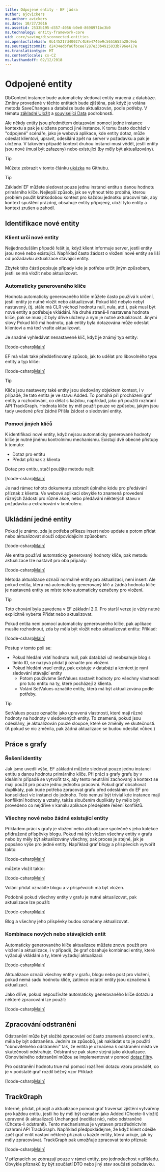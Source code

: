 ```yaml
---
title: Odpojené entity - EF jádra
author: ajcvickers
ms.author: avickers
ms.date: 10/27/2016
ms.assetid: 2533b195-d357-4056-b0e0-8698971bc3b0
ms.technology: entity-framework-core
uid: core/saving/disconnected-entities
ms.openlocfilehash: 0b145217d40027c4b8e4746e9c5651652a28c9eb
ms.sourcegitcommit: d2434edbfa6fbcee7287e33b4915033b796e417e
ms.translationtype: MT
ms.contentlocale: cs-CZ
ms.lasthandoff: 02/12/2018
---
```

# <a name="disconnected-entities"></a>Odpojené entity

DbContext instance bude automaticky sledovat entity vrácená z databáze. Změny provedené v těchto entitách bude zjištěna, pak když je volána metoda SaveChanges a databáze bude aktualizován, podle potřeby. V tématu [základní Uložit](basic.md) a [související Data](related-data.md) podrobnosti.

Ale někdy entity jsou předmětem dotazování pomocí jedné instance kontextu a pak je uložena pomocí jiné instance. K tomu často dochází v "odpojené" scénáře, jako je webová aplikace, kde entity dotaz, může odeslat klientovi, upravit, odesílání zpět na server v požadavku a pak je uložena. V takovém případě kontext druhou instanci musí vědět, jestli entity jsou nové (musí být zařazeny) nebo existující (by měly být aktualizovány).

> [!TIP]  
> Můžete zobrazit v tomto článku [ukázka](https://github.com/aspnet/EntityFramework.Docs/tree/master/samples/core/Saving/Saving/Disconnected/) na Githubu.

> [!TIP]
> Základní EF můžete sledovat pouze jednu instanci entitu s danou hodnotu primárního klíče. Nejlepší způsob, jak se vyhnout této probíhá, kterou problém použít krátkodobou kontext pro každou jednotku pracovní tak, aby kontext spuštění prázdný, obsahuje entity připojený, uloží tyto entity a kontext zrušen a zahodí.

## <a name="identifying-new-entities"></a>Identifikace nové entity

### <a name="client-identifies-new-entities"></a>Klient určí nové entity

Nejjednodušším případě řešit je, když klient informuje server, jestli entity jsou nové nebo existující. Například často žádost o vložení nové entity se liší od požadavku aktualizace stávající entity.

Zbytek této části popisuje případy kde je potřeba určit jiným způsobem, jestli se má vložit nebo aktualizovat.

### <a name="with-auto-generated-keys"></a>Automaticky generovaného klíče

Hodnota automaticky generovaného klíče můžete často používá k určení, jestli entity je nutné vložit nebo aktualizovat. Pokud klíč nebylo nebyl nastavený, (tj. stále má CLR výchozí hodnotu null, nula, atd.), pak musí být nové entity a potřebuje vkládání. Na druhé straně-li nastavena hodnota klíče, pak se musí již byly dříve uloženy a nyní je nutné aktualizovat. Jinými slovy Pokud klíč má hodnotu, pak entity byla dotazována může odeslat klientovi a má teď vraťte aktualizovat.

Je snadné vyhledávat nenastavené klíč, když je známý typ entity:

[!code-csharp[Main](../../../samples/core/Saving/Saving/Disconnected/Sample.cs#IsItNewSimple)]

EF má však také předdefinovaný způsob, jak to udělat pro libovolného typu entity a typ klíče:

[!code-csharp[Main](../../../samples/core/Saving/Saving/Disconnected/Sample.cs#IsItNewGeneral)]

> [!TIP]  
> Klíče jsou nastaveny také entity jsou sledovány objektem kontext, i v případě, že tato entita je ve stavu Added. To pomáhá při procházení graf entity a rozhodování, co dělat s každou, například, jako při použití rozhraní API TrackGraph. Hodnota klíče by měl použít pouze ve způsobu, jakým jsou tady uvedené _před_ žádné Přišla žádost o sledování entity.

### <a name="with-other-keys"></a>Pomocí jiných klíčů

K identifikaci nové entity, když nejsou automaticky generované hodnoty klíče je nutné jinému kontrolnímu mechanismu. Existují dvě obecné přístupy k tomuto:
 * Dotaz pro entitu
 * Předat příznak z klienta

Dotaz pro entitu, stačí použijte metodu najít:

[!code-csharp[Main](../../../samples/core/Saving/Saving/Disconnected/Sample.cs#IsItNewQuery)]

Je nad rámec tohoto dokumentu zobrazit úplného kódu pro předávání příznak z klienta. Ve webové aplikaci obvykle to znamená provedení různých žádostí pro různé akce, nebo předávání některých stavu v požadavku a extrahování v kontroleru.

## <a name="saving-single-entities"></a>Ukládání jedné entity

Pokud je známo, zda je potřeba příkazu insert nebo update a potom přidat nebo aktualizovat slouží odpovídajícím způsobem:

[!code-csharp[Main](../../../samples/core/Saving/Saving/Disconnected/Sample.cs#InsertAndUpdateSingleEntity)]

Ale entita používá automaticky generovaný hodnoty klíče, pak metodu aktualizace lze nastavit pro oba případy:

[!code-csharp[Main](../../../samples/core/Saving/Saving/Disconnected/Sample.cs#InsertOrUpdateSingleEntity)]

Metoda aktualizace označí normálně entity pro aktualizaci, není insert. Ale pokud entita, která má automaticky generovaný klíč a žádná hodnota klíče je nastavená entity se místo toho automaticky označeny pro vložení.

> [!TIP]  
> Toto chování byla zavedena v EF základní 2.0. Pro starší verze je vždy nutné explicitně vyberte Přidat nebo aktualizovat.

Pokud entita není pomocí automaticky generovaného klíče, pak aplikace musíte rozhodnout, zda by měla být vložit nebo aktualizovat entitu: Příklad:

[!code-csharp[Main](../../../samples/core/Saving/Saving/Disconnected/Sample.cs#InsertOrUpdateSingleEntityWithFind)]

Postup v tomto poli se:
* Pokud hledání vrátí hodnotu null, pak databázi už neobsahuje blog s tímto ID, se nazývá přidat ji označte pro vložení.
* Pokud hledání vrací entity, pak existuje v databázi a kontext je nyní sledování stávající entity
  * Potom používáme SetValues nastavit hodnoty pro všechny vlastnosti pro tuto entitu na ty, které pocházejí z klienta.
  * Volání SetValues označíte entity, která má být aktualizována podle potřeby.

> [!TIP]  
> SetValues pouze označíte jako upravená vlastnosti, které mají různé hodnoty na hodnoty v sledovaných entity. To znamená, pokud jsou odesílány, je aktualizován pouze sloupce, které se změnily ve skutečnosti. (A pokud se nic změnila, pak žádná aktualizace se budou odesílat vůbec.)

## <a name="working-with-graphs"></a>Práce s grafy

### <a name="identity-resolution"></a>Řešení identity

Jak jsme uvedli výše, EF základní můžete sledovat pouze jednu instanci entitu s danou hodnotu primárního klíče. Při práci s grafy grafu by v ideálním případě se vytvořit tak, aby tento neutrální zachovaný a kontext se mají použít pro pouze jednu jednotku pracovní. Pokud graf obsahovat duplikáty, pak bude potřeba zpracovat grafu před odesláním do EF pro konsolidaci víc instancí do jednoho. Toto nemusí být trivial kde instance mají konfliktní hodnoty a vztahy, takže sloučením duplikáty by mělo být provedeno co nejdříve v kanálu aplikace předejdete řešení konfliktů.

### <a name="all-newall-existing-entities"></a>Všechny nové nebo žádná existující entity

Příkladem práci s grafy je vložení nebo aktualizace společně s jeho kolekce přidružené příspěvky blogu. Pokud má být vložen všechny entity v grafu nebo by měly být aktualizovány všechny, pak proces je stejné, jak je popsáno výše pro jedné entity. Například graf blogy a příspěvcích vytvořit takto:

[!code-csharp[Main](../../../samples/core/Saving/Saving/Disconnected/Sample.cs#CreateBlogAndPosts)]

můžete vložit takto:

[!code-csharp[Main](../../../samples/core/Saving/Saving/Disconnected/Sample.cs#InsertGraph)]

Volání přidat označíte blogu a v příspěvcích má být vložen.

Podobně pokud všechny entity v grafu je nutné aktualizovat, pak aktualizace lze použít:

[!code-csharp[Main](../../../samples/core/Saving/Saving/Disconnected/Sample.cs#UpdateGraph)]

Blog a všechny jeho příspěvky budou označeny aktualizovat.

### <a name="mix-of-new-and-existing-entities"></a>Kombinace nových nebo stávajících entit

Automaticky generovaného klíče aktualizace můžete znovu použít pro vložení a aktualizace, i v případě, že graf obsahuje kombinaci entity, které vyžadují vkládání a ty, které vyžadují aktualizaci:

[!code-csharp[Main](../../../samples/core/Saving/Saving/Disconnected/Sample.cs#InsertOrUpdateGraph)]

Aktualizace označí všechny entity v grafu, blogu nebo post pro vložení, pokud nemá sadu hodnotu klíče, zatímco ostatní entity jsou označena k aktualizaci.

Jako dříve, pokud nepoužíváte automaticky generovaného klíče dotazu a některé zpracování lze použít:

[!code-csharp[Main](../../../samples/core/Saving/Saving/Disconnected/Sample.cs#InsertOrUpdateGraphWithFind)]

## <a name="handling-deletes"></a>Zpracování odstranění

Odstranění může být složité zpracování od často znamená absenci entitu, měla by být odstraněna. Jedním ze způsobů, jak nakládat s to je použití "obnovitelného odstranění" tak, že entita je označena k odstranění místo ve skutečnosti odstraňuje. Odstraní se pak stane stejná jako aktualizace. Obnovitelného odstranění můžou se implementovat v pomocí [dotaz filtry](xref:core/querying/filters).

Pro odstranění hodnotu true má pomocí rozšíření dotazu vzoru provádět, co je v podstatě graf rozdíl běžný vzor Příklad:

[!code-csharp[Main](../../../samples/core/Saving/Saving/Disconnected/Sample.cs#InsertUpdateOrDeleteGraphWithFind)]

## <a name="trackgraph"></a>TrackGraph

Interně, přidat, připojit a aktualizace pomocí graf traversal zjištění vytvářeny pro každou entitu, jestli ho by měl být označen jako Added (Chcete-li vložit) upravené (k aktualizaci) Unchanged (nedělat nic), nebo odstraněné (Chcete-li odstranit). Tento mechanismus je vystaven prostřednictvím rozhraní API TrackGraph. Například předpokládejme, že když klient odešle zpět graf entit nastaví některé příznak u každé entity, která určuje, jak by měly zpracovávat. TrackGraph pak umožňuje zpracovat tento příznak:

[!code-csharp[Main](../../../samples/core/Saving/Saving/Disconnected/Sample.cs#TrackGraph)]

V příznacích se zobrazují pouze v rámci entity, pro jednoduchost v příkladu. Obvykle příznaků by být součástí DTO nebo jiný stav součástí požadavku.
